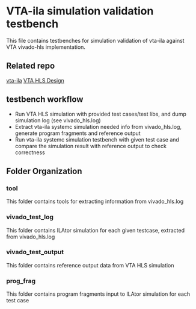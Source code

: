 # VTA-ila simulation validation testbench
This file contains testbenches for simulation validation of vta-ila against VTA vivado-hls implementation.

## Related repo
[vta-ila](https://github.com/LeeOHzzZ/vta-ila)
[VTA HLS Design](https://github.com/apache/incubator-tvm-vta/tree/master/hardware/xilinx)

## testbench workflow
- Run VTA HLS simulation with provided test cases/test libs, and dump simulation log (see vivado_hls.log)
- Extract vta-ila systemc simulation needed info from vivado_hls.log, generate program fragments and reference output
- Run vta-ila systemc simulation testbench with given test case and compare the simulation result with reference output to check correctness

## Folder Organization
### tool
This folder contains tools for extracting information from vivado_hls.log
### vivado_test_log
This folder contains ILAtor simulation for each given testcase, extracted from vivado_hls.log
### vivado_test_output
This folder contains reference output data from VTA HLS simulation
### prog_frag
This folder contains program fragments input to ILAtor simulation for each test case
